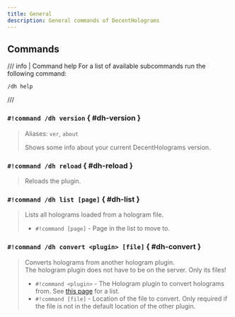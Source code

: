 ```yaml
---
title: General
description: General commands of DecentHolograms
---
```


## Commands

/// info | Command help
For a list of available subcommands run the following command:
```
/dh help
```
///

### `#!command /dh version` { #dh-version }

> Aliases: `ver`, `about`
> 
> Shows some info about your current DecentHolograms version.

### `#!command /dh reload` { #dh-reload }

> Reloads the plugin.

### `#!command /dh list [page]` { #dh-list }

> Lists all holograms loaded from a hologram file.
>
> - `#!command [page]` - Page in the list to move to.

### `#!command /dh convert <plugin> [file]` { #dh-convert }

> Converts holograms from another hologram plugin.  
> The hologram plugin does not have to be on the server. Only its files!
> 
> - `#!command <plugin>` - The Hologram plugin to convert holograms from. See [this page](../compatibility.md) for a list.
> - `#!command [file]` - Location of the file to convert. Only required if the file is not in the default location of the other plugin.